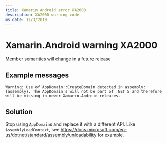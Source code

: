 ```yaml
---
title: Xamarin.Android error XA2000
description: XA2000 warning code
ms.date: 12/3/2019
---
```

# Xamarin.Android warning XA2000

Member semantics will change in a future release

## Example messages

```
Warning: Use of AppDomain::CreateDomain detected in assembly: {assembly}. The AppDomain's will not be part of .NET 5 and therefore will be missing in newer Xamarin.Android releases.
```

## Solution

Stop using `AppDomain`s and replace it with a different API. Like `AssemblyLoadContext`, see https://docs.microsoft.com/en-us/dotnet/standard/assembly/unloadability for example.
